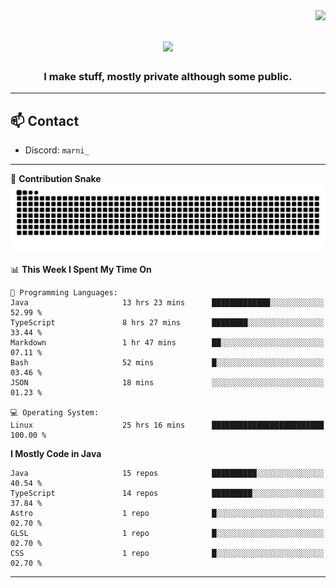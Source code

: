 <img align="right" src="https://komarev.com/ghpvc/?username=itzmarni&label=Profile%20views&color=0e75b6&style=flat">

<h1 align="center">
  <a href="https://git.io/typing-svg">
    <img src="https://readme-typing-svg.herokuapp.com/?lines=Hi+👋,+I'm+Marni!;&center=true&size=30">
  </a>
</h1>
<h3 align="center">I make stuff, mostly private although some public.</h3>

---

## 📫 Contact

- Discord: `marni_`

---

🐍 **Contribution Snake**
<picture>
  <source media="(prefers-color-scheme: dark)" srcset="https://github.com/ItzMarni/ItzMarni/blob/output/github-contribution-grid-snake-dark.svg" />
  <source media="(prefers-color-scheme: light)" srcset="https://github.com/ItzMarni/ItzMarni/blob/output/github-contribution-grid-snake.svg" />
  <img alt="github-snake" src="https://github.com/ItzMarni/ItzMarni/blob/output/github-contribution-grid-snake-dark.svg" />
</picture>

<!--START_SECTION:waka-->
📊 **This Week I Spent My Time On** 

```text
💬 Programming Languages: 
Java                     13 hrs 23 mins      █████████████░░░░░░░░░░░░   52.99 % 
TypeScript               8 hrs 27 mins       ████████░░░░░░░░░░░░░░░░░   33.44 % 
Markdown                 1 hr 47 mins        ██░░░░░░░░░░░░░░░░░░░░░░░   07.11 % 
Bash                     52 mins             █░░░░░░░░░░░░░░░░░░░░░░░░   03.46 % 
JSON                     18 mins             ░░░░░░░░░░░░░░░░░░░░░░░░░   01.23 % 

💻 Operating System: 
Linux                    25 hrs 16 mins      █████████████████████████   100.00 % 
```

**I Mostly Code in Java** 

```text
Java                     15 repos            ██████████░░░░░░░░░░░░░░░   40.54 % 
TypeScript               14 repos            █████████░░░░░░░░░░░░░░░░   37.84 % 
Astro                    1 repo              █░░░░░░░░░░░░░░░░░░░░░░░░   02.70 % 
GLSL                     1 repo              █░░░░░░░░░░░░░░░░░░░░░░░░   02.70 % 
CSS                      1 repo              █░░░░░░░░░░░░░░░░░░░░░░░░   02.70 % 
```




<!--END_SECTION:waka-->

-------
